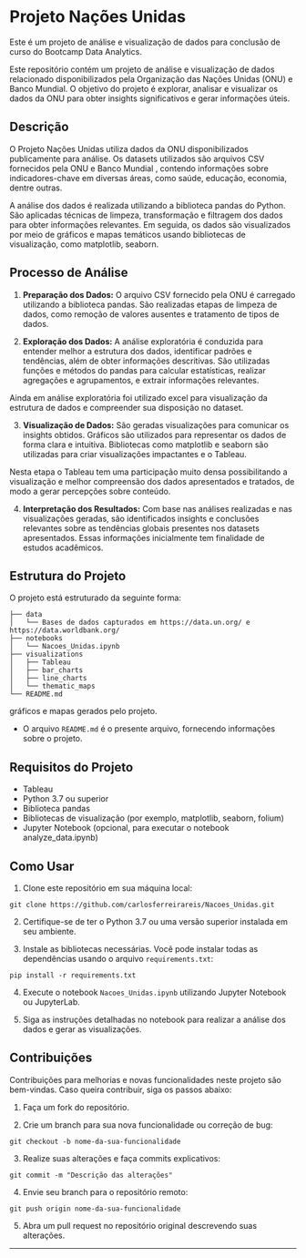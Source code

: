 # Projeto Nações Unidas

Este é um projeto de análise e visualização de dados para conclusão de curso do Bootcamp Data Analytics.

Este repositório contém um projeto de análise e visualização de dados relacionado disponibilizados pela Organização das Nações Unidas (ONU) e Banco Mundial. O objetivo do projeto é explorar, analisar e visualizar os dados da ONU para obter insights significativos e gerar informações úteis.

## Descrição

O Projeto Nações Unidas utiliza dados da ONU disponibilizados publicamente para análise. Os datasets utilizados são arquivos CSV fornecidos pela ONU e Banco Mundial , contendo informações sobre indicadores-chave em diversas áreas, como saúde, educação, economia, dentre outras.

A análise dos dados é realizada utilizando a biblioteca pandas do Python. São aplicadas técnicas de limpeza, transformação e filtragem dos dados para obter informações relevantes. Em seguida, os dados são visualizados por meio de gráficos e mapas temáticos usando bibliotecas de visualização, como matplotlib, seaborn.

## Processo de Análise

1. **Preparação dos Dados:** O arquivo CSV fornecido pela ONU é carregado utilizando a biblioteca pandas. São realizadas etapas de limpeza de dados, como remoção de valores ausentes e tratamento de tipos de dados.

2. **Exploração dos Dados:** A análise exploratória é conduzida para entender melhor a estrutura dos dados, identificar padrões e tendências, além de obter informações descritivas. São utilizadas funções e métodos do pandas para calcular estatísticas, realizar agregações e agrupamentos, e extrair informações relevantes.

Ainda em análise exploratória foi utilizado excel para visualização da estrutura de dados e compreender sua disposição no dataset.

3. **Visualização de Dados:** São geradas visualizações para comunicar os insights obtidos. Gráficos são utilizados para representar os dados de forma clara e intuitiva. Bibliotecas como matplotlib e seaborn são utilizadas para criar visualizações impactantes e o Tableau.

Nesta etapa o Tableau tem uma participação muito densa possibilitando a visualização e melhor compreensão dos dados apresentados e tratados, de modo a gerar percepções sobre conteúdo.

4. **Interpretação dos Resultados:** Com base nas análises realizadas e nas visualizações geradas, são identificados insights e conclusões relevantes sobre as tendências globais presentes nos datasets apresentados. Essas informações inicialmente tem finalidade de estudos acadêmicos.

## Estrutura do Projeto

O projeto está estruturado da seguinte forma:

```
├── data
│   └── Bases de dados capturados em https://data.un.org/ e https://data.worldbank.org/ 
├── notebooks
│   └── Nacoes_Unidas.ipynb
├── visualizations
│   ├── Tableau
│   ├── bar_charts
│   ├── line_charts
│   └── thematic_maps
└── README.md
```
 gráficos e mapas gerados pelo projeto.
- O arquivo `README.md` é o presente arquivo, fornecendo informações sobre o projeto.

## Requisitos do Projeto

- Tableau
- Python 3.7 ou superior
- Biblioteca pandas
- Bibliotecas de visualização (por exemplo, matplotlib, seaborn, folium)
- Jupyter Notebook (opcional, para executar o notebook analyze_data.ipynb)

## Como Usar

1. Clone este repositório em sua máquina local:

```
git clone https://github.com/carlosferreirareis/Nacoes_Unidas.git
```

2. Certifique-se de ter o Python 3.7 ou uma versão superior instalada em seu ambiente.

3. Instale as bibliotecas necessárias. Você pode instalar todas as dependências usando o arquivo `requirements.txt`:

```
pip install -r requirements.txt
```

4. Execute o notebook `Nacoes_Unidas.ipynb` utilizando Jupyter Notebook ou JupyterLab.

5. Siga as instruções detalhadas no notebook para realizar a análise dos dados e gerar as visualizações.

## Contribuições

Contribuições para melhorias e novas funcionalidades neste projeto são bem-vindas. Caso queira contribuir, siga os passos abaixo:

1. Faça um fork do repositório.

2. Crie um branch para sua nova funcionalidade ou correção de bug:

```
git checkout -b nome-da-sua-funcionalidade
```

3. Realize suas alterações e faça commits explicativos:

```
git commit -m "Descrição das alterações"
```

4. Envie seu branch para o repositório remoto:

```
git push origin nome-da-sua-funcionalidade
```

5. Abra um pull request no repositório original descrevendo suas alterações.

---